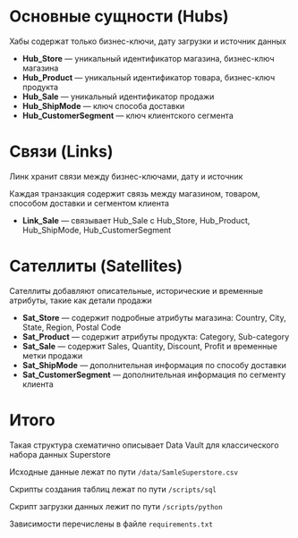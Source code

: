 # Основные сущности (Hubs)

Хабы содержат только бизнес-ключи, дату загрузки и источник данных

- **Hub_Store** — уникальный идентификатор магазина, бизнес-ключ магазина
- **Hub_Product** — уникальный идентификатор товара, бизнес-ключ продукта
- **Hub_Sale** — уникальный идентификатор продажи
- **Hub_ShipMode** — ключ способа доставки
- **Hub_CustomerSegment** — ключ клиентского сегмента

# Связи (Links)

Линк хранит связи между бизнес-ключами, дату и источник

Каждая транзакция содержит связь между магазином, товаром, способом доставки и сегментом клиента

- **Link_Sale** — связывает Hub_Sale с Hub_Store, Hub_Product, Hub_ShipMode, Hub_CustomerSegment

# Сателлиты (Satellites)

Сателлиты добавляют описательные, исторические и временные атрибуты, такие как детали продажи

- **Sat_Store** — содержит подробные атрибуты магазина: Country, City, State, Region, Postal Code
- **Sat_Product** — содержит атрибуты продукта: Category, Sub-category
- **Sat_Sale** — содержит Sales, Quantity, Discount, Profit и временные метки продажи
- **Sat_ShipMode** — дополнительная информация по способу доставки
- **Sat_CustomerSegment** — дополнительная информация по сегменту клиента

# Итого

Такая структура схематично описывает Data Vault для классического набора данных Superstore

Исходные данные лежат по пути `/data/SamleSuperstore.csv`

Скрипты создания таблиц лежат по пути `/scripts/sql`

Скрипт загрузки данных лежит по пути `/scripts/python`

Зависимости перечислены в файле `requirements.txt`
